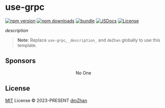 # use-grpc

[![npm version][npm-version-src]][npm-version-href]
[![npm downloads][npm-downloads-src]][npm-downloads-href]
[![bundle][bundle-src]][bundle-href]
[![JSDocs][jsdocs-src]][jsdocs-href]
[![License][license-src]][license-href]

_description_

> **Note**:
> Replace `use-grpc`, `_description_` and `dmZhan` globally to use this template.

## Sponsors

<p align="center">
  No One
</p>

## License

[MIT](./LICENSE) License © 2023-PRESENT [dmZhan](https://github.com/dmZhan)

<!-- Badges -->

[npm-version-src]: https://img.shields.io/npm/v/use-grpc?style=flat&colorA=080f12&colorB=1fa669
[npm-version-href]: https://npmjs.com/package/use-grpc
[npm-downloads-src]: https://img.shields.io/npm/dm/use-grpc?style=flat&colorA=080f12&colorB=1fa669
[npm-downloads-href]: https://npmjs.com/package/use-grpc
[bundle-src]: https://img.shields.io/bundlephobia/minzip/use-grpc?style=flat&colorA=080f12&colorB=1fa669&label=minzip
[bundle-href]: https://bundlephobia.com/result?p=use-grpc
[license-src]: https://img.shields.io/github/license/dm/use-grpc.svg?style=flat&colorA=080f12&colorB=1fa669
[license-href]: https://github.com/dmZhan/use-grpc/blob/main/LICENSE
[jsdocs-src]: https://img.shields.io/badge/jsdocs-reference-080f12?style=flat&colorA=080f12&colorB=1fa669
[jsdocs-href]: https://www.jsdocs.io/package/use-grpc
